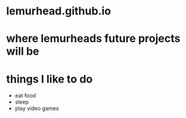 # lemurhead.github.io
# where lemurheads future projects will be
# things I like to do
* eat food
* sleep
* play video games
